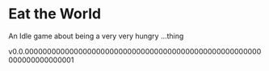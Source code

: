 # Eat the World

An Idle game about being a very very hungry ...thing

v0.0.00000000000000000000000000000000000000000000000000000000000000000001